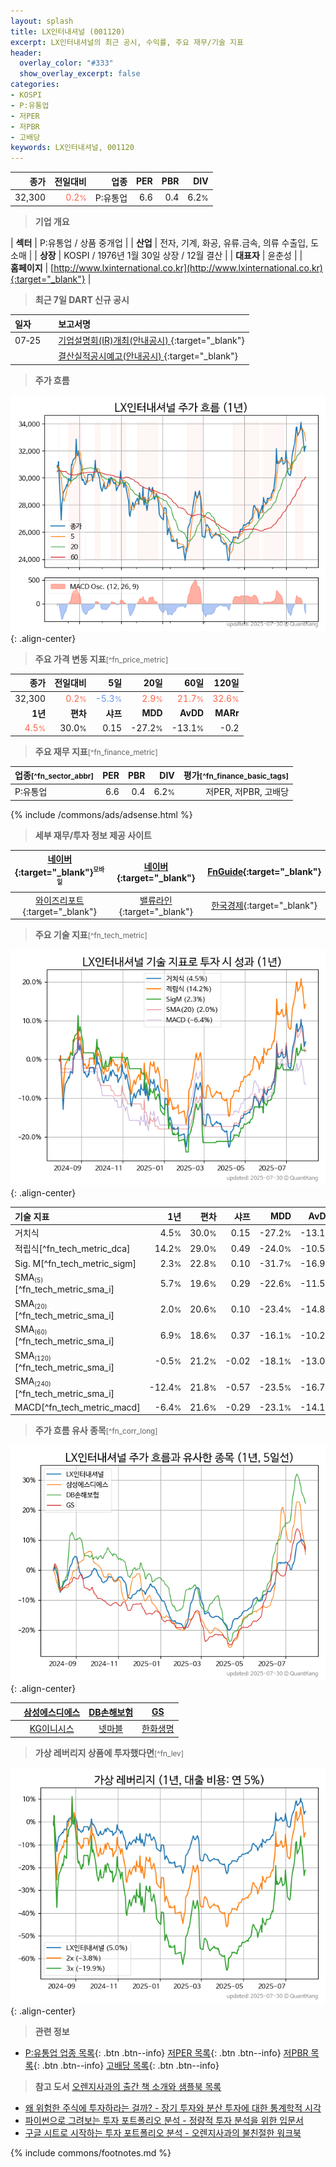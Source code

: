 ```yaml
---
layout: splash
title: LX인터내셔널 (001120)
excerpt: LX인터내셔널의 최근 공시, 수익률, 주요 재무/기술 지표
header:
  overlay_color: "#333"
  show_overlay_excerpt: false
categories:
- KOSPI
- P:유통업
- 저PER
- 저PBR
- 고배당
keywords: LX인터내셔널, 001120
---
```


| **종가** | **전일대비** | **업종** | **PER** | **PBR** | **DIV** |
| -------: | -----------: | -------: | ------: | ------: | ------: |
| 32,300 | <span style="color: tomato">0.2<small>%</small></span> | P:유통업 | 6.6 | 0.4 | 6.2<small>%</small> |

<!-- more -->


> **기업 개요**<a id="company"></a>

| <span style="white-space:nowrap;">**섹터**</span> | P:유통업 / 상품 중개업 |
| <span style="white-space:nowrap;">**산업**</span> | 전자, 기계, 화공, 유류.금속, 의류 수출입, 도소매 |
| <span style="white-space:nowrap;">**상장**</span> | KOSPI / 1976년 1월 30일 상장 / 12월 결산 |
| <span style="white-space:nowrap;">**대표자**</span> | 윤춘성 |
| <span style="white-space:nowrap;">**홈페이지**</span> | [http://www.lxinternational.co.kr](http://www.lxinternational.co.kr){:target="_blank"} |


> **최근 7일 DART 신규 공시**<a id="dart"></a>

| **일자** |      | **보고서명** |
| :------- | :--- | :----------- |
| 07&#x2011;25 | | [기업설명회(IR)개최(안내공시)              ](https://dart.fss.or.kr/dsaf001/main.do?rcpNo=20250725800498){:target="_blank"} |
|  | | [결산실적공시예고(안내공시)              ](https://dart.fss.or.kr/dsaf001/main.do?rcpNo=20250725800490){:target="_blank"} |


> **주가 흐름**<a id="price"></a>

![001120](/stock/images/001120.png){: .align-center}


> **주요 가격 변동 지표**<small>[^fn_price_metric]</small>

| **종가** | **전일대비** | **5일** | **20일** | **60일** | **120일** |
| -------: | -----------: | ------: | -------: | -------: | --------: |
| 32,300 | <span style="color: tomato">0.2<small>%</small></span> | <span style="color: cornflowerblue">-5.3<small>%</small></span> | <span style="color: tomato">2.9<small>%</small></span> | <span style="color: tomato">21.7<small>%</small></span> | <span style="color: tomato">32.6<small>%</small></span> |
| **1년** | **편차** | **샤프** | **MDD** | **AvDD** | **MARr** |
| <span style="color: tomato">4.5<small>%</small></span> | 30.0<small>%</small> | 0.15 | -27.2<small>%</small> | -13.1<small>%</small> | -0.2 |


> **주요 재무 지표**<small>[^fn_finance_metric]</small>

| **업종**<small>[^fn_sector_abbr]</small> | **PER** | **PBR** | **DIV** | **평가**<small>[^fn_finance_basic_tags]</small> |
| :--------------------------------------- | ------: | ------: | ------: | ----------------------------------------------: |
| P:유통업 | 6.6 | 0.4 | 6.2<small>%</small> | 저PER, 저PBR, 고배당 |



{% include /commons/ads/adsense.html %}

> **세부 재무/투자 정보 제공 사이트**

| [네이버](https://m.stock.naver.com/domestic/stock/001120/finance/summary){:target="_blank"}<sup><small>모바일</small></sup> | [네이버](https://finance.naver.com/item/coinfo.naver?code=001120){:target="_blank"} | [FnGuide](https://comp.fnguide.com/SVO2/ASP/SVD_Invest.asp?gicode=A001120&MenuYn=Y){:target="_blank"} |
| :---: | :---: | :---: |
| [와이즈리포트](https://comp.wisereport.co.kr/company/c1040001.aspx?cmp_cd=001120){:target="_blank"} | [밸류라인](https://www.valueline.co.kr/finance/summary/001120){:target="_blank"} | [한국경제](https://markets.hankyung.com/stock/001120/financial-summary){:target="_blank"} |


> **주요 기술 지표**<small>[^fn_tech_metric]</small>


![001120](/stock/images/001120_tech.png){: .align-center}

| **기술 지표** | **1년** | **편차** | **샤프** | **MDD** | **AvDD** |
| :------------ | ------: | -----------: | -------: | ------: | -------: |
| 거치식 | 4.5<small>%</small> | 30.0<small>%</small> | 0.15 | -27.2<small>%</small> | -13.1<small>%</small> |
| 적립식[^fn_tech_metric_dca] | 14.2<small>%</small> | 29.0<small>%</small> | 0.49 | -24.0<small>%</small> | -10.5<small>%</small> |
| Sig. M[^fn_tech_metric_sigm] | 2.3<small>%</small> | 22.8<small>%</small> | 0.10 | -31.7<small>%</small> | -16.9<small>%</small> |
| SMA<small><sub>(5)</sub></small>[^fn_tech_metric_sma_i] | 5.7<small>%</small> | 19.6<small>%</small> | 0.29 | -22.6<small>%</small> | -11.5<small>%</small> |
| SMA<small><sub>(20)</sub></small>[^fn_tech_metric_sma_i] | 2.0<small>%</small> | 20.6<small>%</small> | 0.10 | -23.4<small>%</small> | -14.8<small>%</small> |
| SMA<small><sub>(60)</sub></small>[^fn_tech_metric_sma_i] | 6.9<small>%</small> | 18.6<small>%</small> | 0.37 | -16.1<small>%</small> | -10.2<small>%</small> |
| SMA<small><sub>(120)</sub></small>[^fn_tech_metric_sma_i] | -0.5<small>%</small> | 21.2<small>%</small> | -0.02 | -18.1<small>%</small> | -13.0<small>%</small> |
| SMA<small><sub>(240)</sub></small>[^fn_tech_metric_sma_i] | -12.4<small>%</small> | 21.8<small>%</small> | -0.57 | -23.5<small>%</small> | -16.7<small>%</small> |
| MACD[^fn_tech_metric_macd] | -6.4<small>%</small> | 21.6<small>%</small> | -0.29 | -23.1<small>%</small> | -14.1<small>%</small> |


> **주가 흐름 유사 종목**<a id="corr"></a><small>[^fn_corr_long]</small>

![001120](/stock/images/001120_corr.png){: .align-center}

|       | [삼성에스디에스](/018260/) | [DB손해보험](/005830/) | [GS](/078930/) |
| :---: | :------------------------------------: | :------------------------------------: | :------------------------------------: |
|       | [KG이니시스](/035600/) | [넷마블](/251270/) | [한화생명](/088350/) |


> **가상 레버리지 상품에 투자했다면**<a id="2x"></a><small>[^fn_lev]</small>

![001120](/stock/images/001120_2x.png){: .align-center}


> **관련 정보**

- [P:유통업 업종 목록](/stats/sector/kospi_업종_유통업_종목/){: .btn .btn--info} [저PER 목록](/fn/fn_low_per/){: .btn .btn--info} [저PBR 목록](/fn/fn_low_pbr/){: .btn .btn--info} [고배당 목록](/fn/fn_high_div/){: .btn .btn--info}

> **참고 도서** [오렌지사과의 출간 책 소개와 샘플북 목록](https://kongdori.tistory.com/691)

- [왜 위험한 주식에 투자하라는 걸까? - 장기 투자와 분산 투자에 대한 통계학적 시각](https://kongdori.tistory.com/421)
- [파이썬으로 그려보는 투자 포트폴리오 분석  - 정량적 투자 분석을 위한 입문서](https://kongdori.tistory.com/643)
- [구글 시트로 시작하는 투자 포트폴리오 분석 - 오렌지사과의 불친절한 워크북](https://kongdori.tistory.com/449)


{% include commons/footnotes.md %}